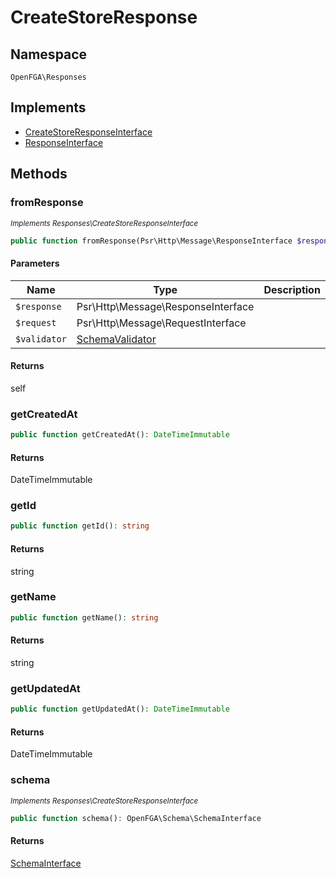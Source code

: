 # CreateStoreResponse


## Namespace
`OpenFGA\Responses`

## Implements
* [CreateStoreResponseInterface](Responses/CreateStoreResponseInterface.md)
* [ResponseInterface](Responses/ResponseInterface.md)



## Methods
### fromResponse

*<small>Implements Responses\CreateStoreResponseInterface</small>*  

```php
public function fromResponse(Psr\Http\Message\ResponseInterface $response, Psr\Http\Message\RequestInterface $request, OpenFGA\Schema\SchemaValidator $validator): self
```


#### Parameters
| Name | Type | Description |
|------|------|-------------|
| `$response` | Psr\Http\Message\ResponseInterface |  |
| `$request` | Psr\Http\Message\RequestInterface |  |
| `$validator` | [SchemaValidator](Schema/SchemaValidator.md) |  |

#### Returns
self

### getCreatedAt


```php
public function getCreatedAt(): DateTimeImmutable
```



#### Returns
DateTimeImmutable

### getId


```php
public function getId(): string
```



#### Returns
string

### getName


```php
public function getName(): string
```



#### Returns
string

### getUpdatedAt


```php
public function getUpdatedAt(): DateTimeImmutable
```



#### Returns
DateTimeImmutable

### schema

*<small>Implements Responses\CreateStoreResponseInterface</small>*  

```php
public function schema(): OpenFGA\Schema\SchemaInterface
```



#### Returns
[SchemaInterface](Schema/SchemaInterface.md)

